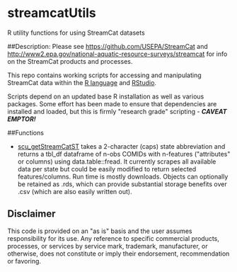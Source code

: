 # streamcatUtils
R utility functions for using StreamCat datasets


##Description: 
Please see
https://github.com/USEPA/StreamCat
and 
http://www2.epa.gov/national-aquatic-resource-surveys/streamcat
for info on the StreamCat products and processes.

This repo contains working scripts for accessing and manipulating StreamCat data within the [R language](http://cran.us.r-project.org/) and [RStudio](https://www.rstudio.com/).

Scripts depend on an updated base R installation as well as various packages. Some effort has been made to ensure that dependencies are installed and loaded, but this is firmly "research grade" scripting - **_CAVEAT EMPTOR!_**

##Functions

 + [scu\_getStreamCatST](https://github.com/daauerbach/streamcatUtils/blob/master/scu_getStreamCatST.R) takes a 2-character (caps) state abbreviation and returns a tbl_df dataframe of n-obs COMIDs with n-features ("attributes" or columns) using data.table::fread. It currently scrapes all available data per state but could be easily modified to return selected features/columns. Run time is mostly downloads. Objects can optionally be retained as .rds, which can provide substantial storage benefits over .csv (which are also easily written out).



## Disclaimer
This code is provided on an "as is" basis and the user assumes responsibility for its use.  Any reference to specific commercial products, processes, or services by service mark, trademark, manufacturer, or otherwise, does not constitute or imply their endorsement, recommendation or favoring.

